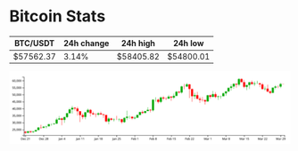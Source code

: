 # Bitcoin Stats

BTC/USDT|24h change|24h high|24h low|
|---|---|---|---|
|$57562.37|3.14%|$58405.82|$54800.01|

<img src="./chart.svg">
